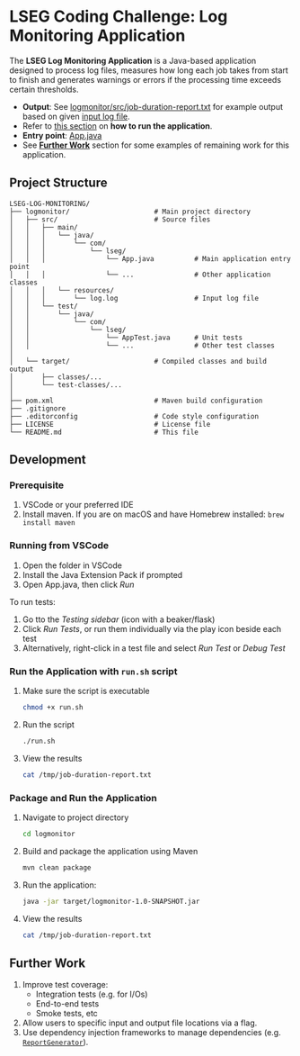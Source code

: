 # LSEG Coding Challenge: Log Monitoring Application

The **LSEG Log Monitoring Application** is a Java-based application designed to process log 
files, measures how long each job takes from start to finish and generates warnings or errors 
if the processing time exceeds certain thresholds.

- **Output**:
See [logmonitor/src/job-duration-report.txt](logmonitor/src/job-duration-report.txt) for example output based on given [input log file](logmonitor/src/main/resources/logs.txt).
- Refer to [this section](#run-the-application-with-runsh-script) on **how to run the application**.
- **Entry point**: [App.java](logmonitor/src/main/java/com/lseg/App.java)
- See [**Further Work**](#further-work) section for some examples of remaining work for this application.

## Project Structure

```text
LSEG-LOG-MONITORING/
├── logmonitor/                     # Main project directory
│   ├── src/                        # Source files
│   │   ├── main/
│   │   │   └── java/
│   │   │       └── com/
│   │   │           └── lseg/
│   │   │               └── App.java          # Main application entry point
│   │   │               └── ...               # Other application classes
│   │   │   └── resources/
│   │   │       └── log.log                   # Input log file
│   │   └── test/
│   │       └── java/
│   │           └── com/
│   │               └── lseg/
│   │                   └── AppTest.java      # Unit tests
│   │                   └── ...               # Other test classes
│
│   └── target/                     # Compiled classes and build output
│       ├── classes/...
│       └── test-classes/...
│
├── pom.xml                         # Maven build configuration
├── .gitignore
├── .editorconfig                   # Code style configuration
├── LICENSE                         # License file
└── README.md                       # This file
```

## Development

### Prerequisite

1. VSCode or your preferred IDE
1. Install maven.
    If you are on macOS and have Homebrew installed: `brew install maven`

### Running from VSCode

1. Open the folder in VSCode
1. Install the Java Extension Pack if prompted
1. Open App.java, then click _Run_

To run tests:

1. Go tto the _Testing sidebar_ (icon with a beaker/flask)
1. Click _Run Tests_, or run them individually via the play icon beside each test
1. Alternatively, right-click in a test file and select _Run Test_ or _Debug Test_

### Run the Application with `run.sh` script

1. Make sure the script is executable
    ```bash
    chmod +x run.sh
    ```

1. Run the script
    ```bash
    ./run.sh
    ```

1. View the results
    ```bash
    cat /tmp/job-duration-report.txt
    ```

### Package and Run the Application

1. Navigate to project directory
    ```bash
    cd logmonitor
    ```

1. Build and package the application using Maven
    ```bash
    mvn clean package
    ```

1. Run the application:
    ```bash
    java -jar target/logmonitor-1.0-SNAPSHOT.jar
    ```

1. View the results
    ```bash
    cat /tmp/job-duration-report.txt
    ```

## Further Work

1. Improve test coverage:
    - Integration tests (e.g. for I/Os)
    - End-to-end tests
    - Smoke tests, etc
1. Allow users to specific input and output file locations via a flag.
1. Use dependency injection frameworks to manage dependencies (e.g. [`ReportGenerator`](/logmonitor/src/main/java/com/lseg/ReportGenerator.java)).